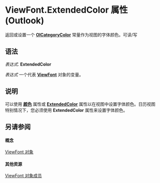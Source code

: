 
# ViewFont.ExtendedColor 属性 (Outlook)

返回或设置一个  **[OlCategoryColor](048bbc6b-c49f-68a3-ac59-b61204e5ef78.md)** 常量作为视图的字体颜色。可读/写


## 语法

 _表达式_. **ExtendedColor**

 _表达式_ 一个代表 **[ViewFont](cbd7c6ce-f49a-1627-0ad9-a019911fb47b.md)** 对象的变量。


## 说明

可以使用 **[颜色](294d2be7-b974-3750-438f-498eaa4d8604.md)** 属性或 **[ExtendedColor](6d7c33a6-e69a-3449-1ede-d3919d774791.md)** 属性以在视图中设置字体颜色。日历视图特别情况下，您必须使用 **ExtendedColor** 属性来设置字体颜色。


## 另请参阅


#### 概念


[ViewFont 对象](cbd7c6ce-f49a-1627-0ad9-a019911fb47b.md)
#### 其他资源


[ViewFont 对象成员](7ab1bdba-8b1e-a516-f44c-d6e91d56e4d3.md)